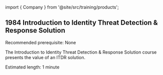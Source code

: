 import { Company } from '@site/src/training/products';

## 1984 Introduction to <Company /> Identity Threat Detection & Response Solution

Recommended prerequisite: None

The Introduction to <Company /> Identity Threat Detection & Response Solution course presents the value of an ITDR solution.

Estimated length: 1 minute
